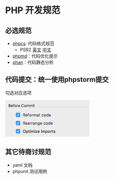 # PHP 开发规范

## 必选规范
- [phpcs](rule/phpcs.md): 代码格式规范
    - PSR2 [英文](https://www.php-fig.org/psr/psr-2/) [中文](https://segmentfault.com/a/1190000002521620)
- [phpmd](rule.md)：代码优化提示
- [phan](rule/phan.md)：代码静态分析

## 代码提交：统一使用phpstorm提交
勾选对应选项

![commit](rule/commit.png)

## 其它待商讨规范
- yaml 文档
- phpunit 测试用例
